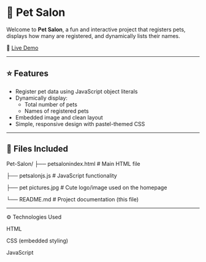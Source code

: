 # 🐾 Pet Salon

Welcome to **Pet Salon**, a fun and interactive project that registers pets, displays how many are registered, and dynamically lists their names.

🔗 [Live Demo](https://codemagicianequinox.github.io/Pet-Salon/)

---

## ⭐ Features

- Register pet data using JavaScript object literals
- Dynamically display:
  - Total number of pets
  - Names of registered pets
- Embedded image and clean layout
- Simple, responsive design with pastel-themed CSS

---

## 📁 Files Included

Pet-Salon/
├── petsalonindex.html # Main HTML file

├── petsalonjs.js # JavaScript functionality

├── pet pictures.jpg # Cute logo/image used on the homepage

└── README.md # Project documentation (this file)

---

⚙️ Technologies Used

HTML

CSS (embedded styling)

JavaScript
